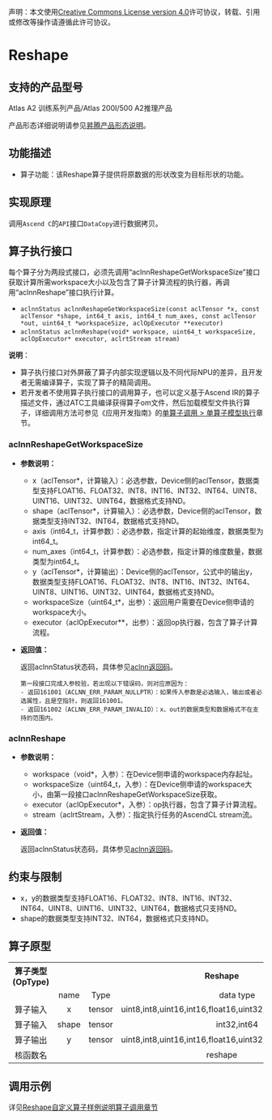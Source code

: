 声明：本文使用[Creative Commons License version 4.0](https://creativecommons.org/licenses/by/4.0/legalcode)许可协议，转载、引用或修改等操作请遵循此许可协议。

# Reshape

## 支持的产品型号

Atlas A2 训练系列产品/Atlas 200I/500 A2推理产品

产品形态详细说明请参见[昇腾产品形态说明](https://www.hiascend.com/document/redirect/CannCommunityProductForm)。

## 功能描述

- 算子功能：该Reshape算子提供将原数据的形状改变为目标形状的功能。

## 实现原理

调用`Ascend C`的`API`接口`DataCopy`进行数据拷贝。

## 算子执行接口

每个算子分为两段式接口，必须先调用“aclnnReshapeGetWorkspaceSize”接口获取计算所需workspace大小以及包含了算子计算流程的执行器，再调用“aclnnReshape”接口执行计算。

* `aclnnStatus aclnnReshapeGetWorkspaceSize(const aclTensor *x, const aclTensor *shape, int64_t axis, int64_t num_axes, const aclTensor *out, uint64_t *workspaceSize, aclOpExecutor **executor)`
* `aclnnStatus aclnnReshape(void* workspace, uint64_t workspaceSize, aclOpExecutor* executor, aclrtStream stream)`

**说明**：

- 算子执行接口对外屏蔽了算子内部实现逻辑以及不同代际NPU的差异，且开发者无需编译算子，实现了算子的精简调用。
- 若开发者不使用算子执行接口的调用算子，也可以定义基于Ascend IR的算子描述文件，通过ATC工具编译获得算子om文件，然后加载模型文件执行算子，详细调用方法可参见《应用开发指南》的[单算子调用 > 单算子模型执行](https://hiascend.com/document/redirect/CannCommunityCppOpcall)章节。

### aclnnReshapeGetWorkspaceSize

- **参数说明：**

  - x（aclTensor\*，计算输入）：必选参数，Device侧的aclTensor，数据类型支持FLOAT16、FLOAT32、INT8、INT16、INT32、INT64、UINT8、UINT16、UINT32、UINT64，数据格式支持ND。
  - shape（aclTensor\*，计算输入）：必选参数，Device侧的aclTensor，数据类型支持INT32、INT64，数据格式支持ND。
  - axis（int64\_t，计算参数）：必选参数，指定计算的起始维度，数据类型为int64\_t。
  - num_axes（int64\_t，计算参数）：必选参数，指定计算的维度数量，数据类型为int64\_t。
  - y（aclTensor\*，计算输出）：Device侧的aclTensor，公式中的输出y，数据类型支持FLOAT16、FLOAT32、INT8、INT16、INT32、INT64、UINT8、UINT16、UINT32、UINT64，数据格式支持ND。
  - workspaceSize（uint64\_t\*，出参）：返回用户需要在Device侧申请的workspace大小。
  - executor（aclOpExecutor\*\*，出参）：返回op执行器，包含了算子计算流程。
- **返回值：**

  返回aclnnStatus状态码，具体参见[aclnn返回码](https://www.hiascend.com/document/detail/zh/CANNCommunityEdition/800alpha003/apiref/aolapi/context/common/aclnn%E8%BF%94%E5%9B%9E%E7%A0%81_fuse.md)。

  ```
  第一段接口完成入参校验，若出现以下错误码，则对应原因为：
  - 返回161001（ACLNN_ERR_PARAM_NULLPTR）：如果传入参数是必选输入，输出或者必选属性，且是空指针，则返回161001。
  - 返回161002（ACLNN_ERR_PARAM_INVALID）：x、out的数据类型和数据格式不在支持的范围内。
  ```

### aclnnReshape

- **参数说明：**

  - workspace（void\*，入参）：在Device侧申请的workspace内存起址。
  - workspaceSize（uint64\_t，入参）：在Device侧申请的workspace大小，由第一段接口aclnnReshapeGetWorkspaceSize获取。
  - executor（aclOpExecutor\*，入参）：op执行器，包含了算子计算流程。
  - stream（aclrtStream，入参）：指定执行任务的AscendCL stream流。
- **返回值：**

  返回aclnnStatus状态码，具体参见[aclnn返回码](https://www.hiascend.com/document/detail/zh/CANNCommunityEdition/800alpha003/apiref/aolapi/context/common/aclnn%E8%BF%94%E5%9B%9E%E7%A0%81_fuse.md)。


## 约束与限制

- x，y的数据类型支持FLOAT16、FLOAT32、INT8、INT16、INT32、INT64、UINT8、UINT16、UINT32、UINT64，数据格式只支持ND。
- shape的数据类型支持INT32、INT64，数据格式只支持ND。

## 算子原型

<table>
<tr><th align="center">算子类型(OpType)</th><th colspan="4" align="center">Reshape</th></tr> 
<tr><td align="center"> </td><td align="center">name</td><td align="center">Type</td><td align="center">data type</td><td align="center">format</td></tr>  

<tr><td rowspan="2" align="center">算子输入</td>
<tr><td align="center">x</td><td align="center">tensor</td><td align="center">uint8,int8,uint16,int16,float16,uint32,int32,float,uint64,int64</td><td align="center">ND</td></tr>  
<tr><td rowspan="2" align="center">算子输入</td>
<tr><td align="center">shape</td><td align="center">tensor</td><td align="center">int32,int64</td><td align="center">ND</td></tr>  

<tr><td rowspan="1" align="center">算子输出</td>
<td align="center">y</td><td align="center">tensor</td><td align="center">uint8,int8,uint16,int16,float16,uint32,int32,float,uint64,int64</td><td align="center">ND</td></tr>  
<tr><td rowspan="1" align="center">核函数名</td><td colspan="4" align="center">reshape</td></tr>  
</table>

## 调用示例

详见[Reshape自定义算子样例说明算子调用章节](../README.md#算子调用)
